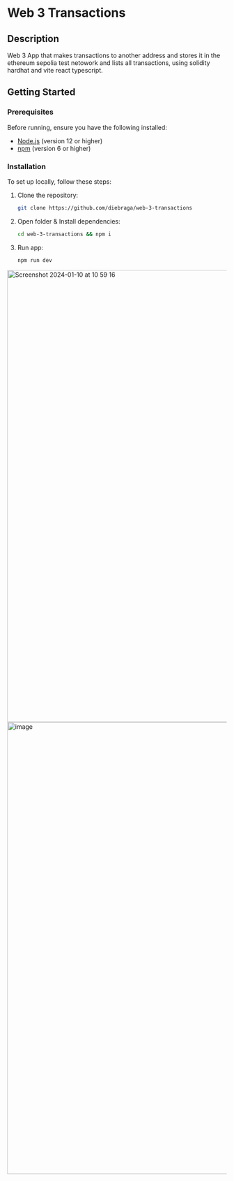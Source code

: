 # Web 3 Transactions

## Description

Web 3 App that makes transactions to another address and stores it in the ethereum sepolia test 
netowork and lists all transactions, using solidity hardhat and vite react typescript.

## Getting Started

### Prerequisites

Before running, ensure you have the following installed:
- [Node.js](https://nodejs.org/) (version 12 or higher)
- [npm](https://www.npmjs.com/) (version 6 or higher)

### Installation

To set up locally, follow these steps:

1. Clone the repository:

   ```bash
   git clone https://github.com/diebraga/web-3-transactions

2. Open folder & Install dependencies:

   ```bash
   cd web-3-transactions && npm i

3. Run app:

   ```bash
   npm run dev

<img width="1035" alt="Screenshot 2024-01-10 at 10 59 16" src="https://github.com/diebraga/web-3-transactions/assets/52054459/012e6140-04f8-4202-b902-0a9ebdcbfda0">

<img width="1035" alt="image" src="https://github.com/diebraga/web-3-transactions/assets/52054459/08df4d11-c79f-4748-8e8e-ca6de51bd848">

